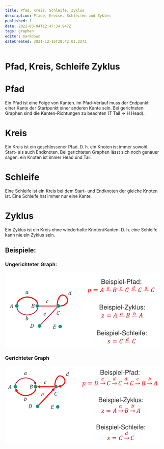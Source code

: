 ```yaml
---
title: Pfad, Kreis, Schleife, Zyklus
description: Pfade, Kreise, Schleifen und Zyklen
published: 1
date: 2022-03-04T12:47:34.947Z
tags: graphen
editor: markdown
dateCreated: 2021-12-16T20:42:01.227Z
---
```


# Pfad, Kreis, Schleife Zyklus

# Pfad
Ein Pfad ist eine Folge von Kanten.
Im Pfad-Verlauf muss der Endpunkt einer Kante der Startpunkt einer anderen Kante sein.
Bei gerichteten Graphen sind die Kanten-Richtungen zu beachten (T Tail -> H Head).

# Kreis
Ein Kreis ist ein geschlossener Pfad.
D. h. ein Knoten ist immer sowohl Start- als auch Endknoten.
Bei gerichteten Graphen lässt sich noch genauer sagen: ein Knoten ist immer Head und Tail.

# Schleife
Eine Schleife ist ein Kreis bei dem Start- und Endknoten der gleiche Knoten ist.
Eine Schleife hat immer nur eine Kante.

# Zyklus
Ein Zyklus ist ein Kreis ohne wiederholte Knoten/Kanten.
D. h. eine Schleife kann nie ein Zyklus sein.

## Beispiele:

### Ungerichteter Graph:

![pfad-zyklus-schleife-ungerichtet.png](/fom/semester-1/formale-beschreibungsverfahren/pfad-zyklus-schleife-ungerichtet.png)

### Gerichteter Graph

![pfad-zyklus-schleife-gerichtet.png](/fom/semester-1/formale-beschreibungsverfahren/pfad-zyklus-schleife-gerichtet.png)